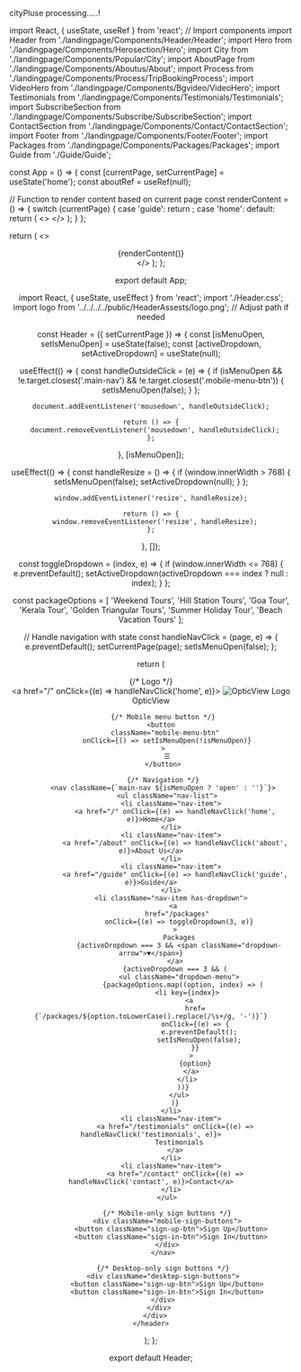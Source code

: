 cityPluse 
processing.....!


import React, { useState, useRef } from 'react';
// Import components
import Header from './landingpage/Components/Header/Header';
import Hero from './landingpage/Components/Herosection/Hero';
import City from './landingpage/Components/Popular/City';
import AboutPage from './landingpage/Components/Aboutus/About';
import Process from './landingpage/Components/Process/TripBookingProcess';
import VideoHero from './landingpage/Components/Bgvideo/VideoHero';
import Testimonials from './landingpage/Components/Testimonials/Testimonials';
import SubscribeSection from './landingpage/Components/Subscribe/SubscribeSection';
import ContactSection from './landingpage/Components/Contact/ContactSection';
import Footer from './landingpage/Components/Footer/Footer';
import Packages from './landingpage/Components/Packages/Packages';
import Guide from './Guide/Guide';

const App = () => {
  const [currentPage, setCurrentPage] = useState('home');
  const aboutRef = useRef(null);

  // Function to render content based on current page
  const renderContent = () => {
    switch (currentPage) {
      case 'guide':
        return <Guide />;
      case 'home':
      default:
        return (
          <>
            <Hero />
            <City />
            <AboutPage />
            <Testimonials />
            <Process />
            <VideoHero />
            <Packages />
            <SubscribeSection />
            <ContactSection />
          </>
        );
    }
  };

  return (
    <>
      <Header setCurrentPage={setCurrentPage} />
      <main className="main-content">
        {renderContent()}
      </main>
      <Footer />
    </>
  );
};

export default App;
































import React, { useState, useEffect } from 'react';
import './Header.css';
import logo from '../../../../public/HeaderAssests/logo.png'; // Adjust path if needed

const Header = ({ setCurrentPage }) => {
  const [isMenuOpen, setIsMenuOpen] = useState(false);
  const [activeDropdown, setActiveDropdown] = useState(null);

  useEffect(() => {
    const handleOutsideClick = (e) => {
      if (isMenuOpen && !e.target.closest('.main-nav') && !e.target.closest('.mobile-menu-btn')) {
        setIsMenuOpen(false);
      }
    };

    document.addEventListener('mousedown', handleOutsideClick);
    
    return () => {
      document.removeEventListener('mousedown', handleOutsideClick);
    };
  }, [isMenuOpen]);

  useEffect(() => {
    const handleResize = () => {
      if (window.innerWidth > 768) {
        setIsMenuOpen(false);
        setActiveDropdown(null);
      }
    };

    window.addEventListener('resize', handleResize);
    
    return () => {
      window.removeEventListener('resize', handleResize);
    };
  }, []);

  const toggleDropdown = (index, e) => {
    if (window.innerWidth <= 768) {
      e.preventDefault();
      setActiveDropdown(activeDropdown === index ? null : index);
    }
  };

  const packageOptions = [
    'Weekend Tours',
    'Hill Station Tours',
    'Goa Tour',
    'Kerala Tour',
    'Golden Triangular Tours',
    'Summer Holiday Tour',
    'Beach Vacation Tours'
  ];

  // Handle navigation with state
  const handleNavClick = (page, e) => {
    e.preventDefault();
    setCurrentPage(page);
    setIsMenuOpen(false);
  };

  return (
    <header className="header">
      <div className="container">
        <div className="header-content">
          {/* Logo */}
          <div className="logo">
            <a href="/" onClick={(e) => handleNavClick('home', e)}>
              <img src={logo} alt="OpticView Logo" />
              <span>OpticView</span>
            </a>
          </div>
          
          {/* Mobile menu button */}
          <button 
            className="mobile-menu-btn" 
            onClick={() => setIsMenuOpen(!isMenuOpen)}
          >
            ☰
          </button>
          
          {/* Navigation */}
          <nav className={`main-nav ${isMenuOpen ? 'open' : ''}`}>
            <ul className="nav-list">
              <li className="nav-item">
                <a href="/" onClick={(e) => handleNavClick('home', e)}>Home</a>
              </li>
              <li className="nav-item">
                <a href="/about" onClick={(e) => handleNavClick('about', e)}>About Us</a>
              </li>
              <li className="nav-item">
                <a href="/guide" onClick={(e) => handleNavClick('guide', e)}>Guide</a>
              </li>
              <li className="nav-item has-dropdown">
                <a 
                  href="/packages" 
                  onClick={(e) => toggleDropdown(3, e)}
                >
                  Packages
                  {activeDropdown === 3 && <span className="dropdown-arrow">▼</span>}
                </a>
                {activeDropdown === 3 && (
                  <ul className="dropdown-menu">
                    {packageOptions.map((option, index) => (
                      <li key={index}>
                        <a 
                          href={`/packages/${option.toLowerCase().replace(/\s+/g, '-')}`}
                          onClick={(e) => {
                            e.preventDefault();
                            setIsMenuOpen(false);
                          }}
                        >
                          {option}
                        </a>
                      </li>
                    ))}
                  </ul>
                )}
              </li>
              <li className="nav-item">
                <a href="/testimonials" onClick={(e) => handleNavClick('testimonials', e)}>
                  Testimonials
                </a>
              </li>
              <li className="nav-item">
                <a href="/contact" onClick={(e) => handleNavClick('contact', e)}>Contact</a>
              </li>
            </ul>
            
            {/* Mobile-only sign buttons */}
            <div className="mobile-sign-buttons">
              <button className="sign-up-btn">Sign Up</button>
              <button className="sign-in-btn">Sign In</button>
            </div>
          </nav>
          
          {/* Desktop-only sign buttons */}
          <div className="desktop-sign-buttons">
            <button className="sign-up-btn">Sign Up</button>
            <button className="sign-in-btn">Sign In</button>
          </div>
        </div>
      </div>
    </header>
  );
};

export default Header;